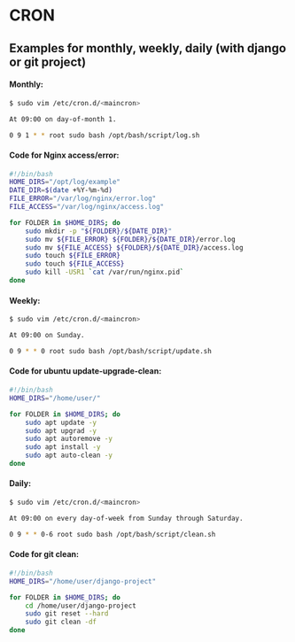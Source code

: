 # CRON
## Examples for monthly, weekly, daily (with django or git project)
#### Monthly:

```sh
$ sudo vim /etc/cron.d/<maincron>
```

```sh
At 09:00 on day-of-month 1.
```

```sh
0 9 1 * * root sudo bash /opt/bash/script/log.sh
```

#### Code for Nginx access/error:

```sh
#!/bin/bash
HOME_DIRS="/opt/log/example"
DATE_DIR=$(date +%Y-%m-%d)
FILE_ERROR="/var/log/nginx/error.log"
FILE_ACCESS="/var/log/nginx/access.log"

for FOLDER in $HOME_DIRS; do
    sudo mkdir -p "${FOLDER}/${DATE_DIR}"
    sudo mv ${FILE_ERROR} ${FOLDER}/${DATE_DIR}/error.log
    sudo mv ${FILE_ACCESS} ${FOLDER}/${DATE_DIR}/access.log
    sudo touch ${FILE_ERROR}
    sudo touch ${FILE_ACCESS}
    sudo kill -USR1 `cat /var/run/nginx.pid`
done
```

#### Weekly:

```sh
$ sudo vim /etc/cron.d/<maincron>
```

```sh
At 09:00 on Sunday.
```

```sh
0 9 * * 0 root sudo bash /opt/bash/script/update.sh
```

#### Code for ubuntu update-upgrade-clean:

```sh
#!/bin/bash
HOME_DIRS="/home/user/"

for FOLDER in $HOME_DIRS; do
    sudo apt update -y
    sudo apt upgrad -y
    sudo apt autoremove -y
    sudo apt install -y
    sudo apt auto-clean -y
done
```

#### Daily:

```sh
$ sudo vim /etc/cron.d/<maincron>
```

```sh
At 09:00 on every day-of-week from Sunday through Saturday.
```

```sh
0 9 * * 0-6 root sudo bash /opt/bash/script/clean.sh
```

#### Code for git clean:

```sh
#!/bin/bash
HOME_DIRS="/home/user/django-project"

for FOLDER in $HOME_DIRS; do
	cd /home/user/django-project
    sudo git reset --hard
    sudo git clean -df 
done
```